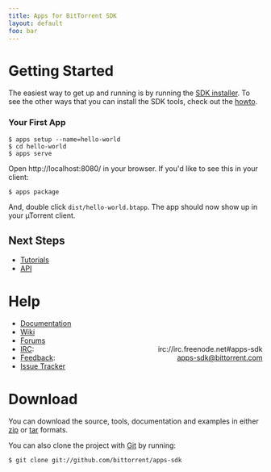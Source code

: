 ```yaml
---
title: Apps for BitTorrent SDK
layout: default
foo: bar
---
```


# Getting Started

The easiest way to get up and running is by running the [SDK
installer](client/apps-sdk-installer.msi).
To see the other ways that you can install the SDK tools, check out the
[howto](doc/install-howto.html).

### Your First App

    $ apps setup --name=hello-world
    $ cd hello-world
    $ apps serve

Open http://localhost:8080/ in your browser. If you'd like to see this in your
client:

    $ apps package

And, double click `dist/hello-world.btapp`. The app should now show up in your
&micro;Torrent client.

## Next Steps

- [Tutorials](doc/tutorials)
- [API](doc/api.html)

# Help

- [Documentation](doc/)
- [Wiki](https://github.com/bittorrent/apps-sdk/wikis)
- [Forums](http://forum.utorrent.com/viewforum.php?id=33)
- [IRC](irc://irc.freenode.net#apps-sdk): <span style="float:right">irc://irc.freenode.net#apps-sdk</span>
- [Feedback](mailto:apps-sdk@bittorrent.com): <span style="float:right">apps-sdk@bittorrent.com</span>
- [Issue Tracker](https://github.com/bittorrent/apps-sdk/issues)

# Download

You can download the source, tools, documentation and examples in either
[zip](http://github.com/bittorrent/apps-sdk/zipball/master) or
[tar](http://github.com/bittorrent/apps-sdk/tarball/master) formats.

You can also clone the project with [Git](http://git-scm.com/) by running:

    $ git clone git://github.com/bittorrent/apps-sdk
